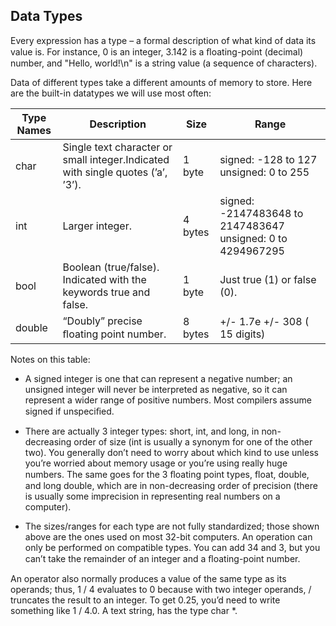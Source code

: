 ## Data Types

Every expression has a type – a formal description of what kind of data its value is. For
instance, 0 is an integer, 3.142 is a ﬂoating-point (decimal) number, and "Hello, world!\n"
 is a string value (a sequence of characters).

 Data of different types take a different amounts
of memory to store. Here are the built-in datatypes we will use most often:


|**Type Names**| **Description**| **Size**| **Range**|
|--------|----------------------------|---------|-----------------|
|char| Single text character or small integer.Indicated with single quotes (’a’, ’3’).| 1 byte| signed: -128 to 127 unsigned: 0 to 255 |
|int| Larger integer.| 4 bytes| signed: -2147483648 to 2147483647 unsigned: 0 to 4294967295 |
|bool |Boolean (true/false). Indi­cated with the keywords true and false.| 1 byte| Just true (1) or false (0). |
|double |“Doubly” precise ﬂoating point number. |8 bytes| +/- 1.7e +/- 308 ( 15 digits) |


Notes on this table:

- A signed integer is one that can represent a negative number; an unsigned integer will
never be interpreted as negative, so it can represent a wider range of positive numbers.
Most compilers assume signed if unspeciﬁed.


- There are actually 3 integer types: short, int, and long, in non-decreasing order of
size (int is usually a synonym for one of the other two). You generally don’t need to
worry about which kind to use unless you’re worried about memory usage or you’re
using really huge numbers. The same goes for the 3 ﬂoating point types, float, double,
and long double, which are in non-decreasing order of precision (there is usually some
imprecision in representing real numbers on a computer).


- The sizes/ranges for each type are not fully standardized; those shown above are the
ones used on most 32-bit computers.
An operation can only be performed on compatible types. You can add 34 and 3, but you
can’t take the remainder of an integer and a ﬂoating-point number.

An operator also normally produces a value of the same type as its operands; thus, 1 / 4
evaluates to 0 because with two integer operands, / truncates the result to an integer. To
get 0.25, you’d need to write something like 1 / 4.0.
A text string,  has the type char *.
